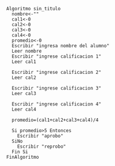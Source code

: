     Algoritmo sin_titulo
      nombre<-""
      cal1<-0
      cal2<-0
      cal3<-0
      cal4<-0
      promedio<-0
      Escribir "ingresa nombre del alumno"
      Leer nombre
      Escribir "ingrese calificacion 1"
      Leer cal1

      Escribir "ingrese calificacion 2"
      Leer cal2

      Escribir "ingrese calificacion 3"
      Leer cal3

      Escribir "ingrese calificacion 4"
      Leer cal4

      promedio=(cal1+cal2+cal3+cal4)/4

      Si promedio>5 Entonces
        Escribir "aprobo"
      SiNo
        Escribir "reprobo"
      Fin Si
    FinAlgoritmo
